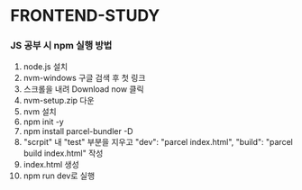 # FRONTEND-STUDY

### JS 공부 시 npm 실행 방법
1. node.js 설치
2. nvm-windows 구글 검색 후 첫 링크
3. 스크롤을 내려 Download now 클릭
4. nvm-setup.zip 다운
5. nvm 설치
6. npm init -y
7. npm install parcel-bundler -D
8. "scrpit" 내 "test" 부분을 지우고 "dev": "parcel index.html", "build": "parcel build index.html" 작성
9. index.html 생성
10. npm run dev로 실행
